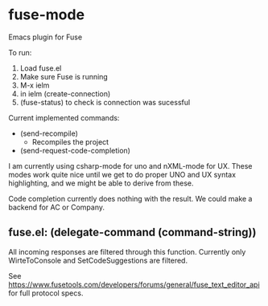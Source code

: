 # fuse-mode
Emacs plugin for Fuse


To run:

1. Load fuse.el
2. Make sure Fuse is running
3. M-x ielm
4. in ielm (create-connection)
5. (fuse-status) to check is connection was sucessful

Current implemented commands:

- (send-recompile)
  - Recompiles the project
- (send-request-code-completion)


I am currently using csharp-mode for uno and nXML-mode for UX.
These modes work quite nice until we get to do proper UNO and UX syntax highlighting, and we might be able
to derive from these.

Code completion currently does nothing with the result. We could make a backend for AC or Company.

## fuse.el: (delegate-command (command-string))
All incoming responses are filtered through this function.
Currently only WirteToConsole and SetCodeSuggestions are filtered.

See https://www.fusetools.com/developers/forums/general/fuse_text_editor_api
for full protocol specs.
